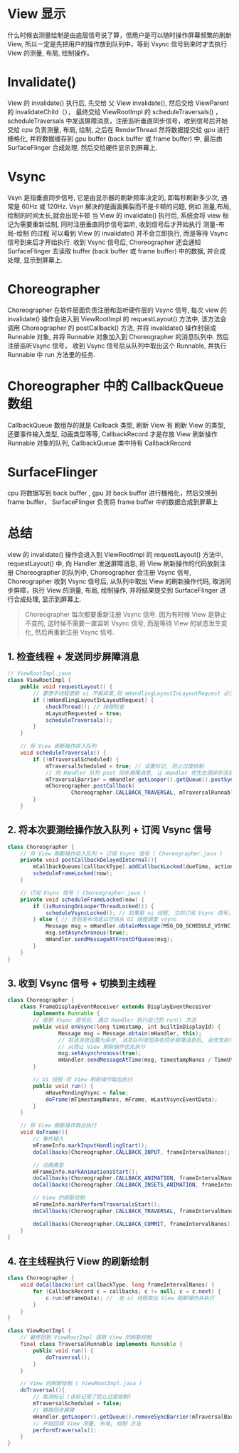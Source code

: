 # View 显示
什么时候去测量绘制是由底层信号说了算，但用户是可以随时操作屏幕频繁的刷新 View,  所以一定是先把用户的操作放到队列中，等到 Vsync 信号到来时才去执行 View 的测量, 布局, 绘制操作。

# Invalidate()

View 的 invalidate() 执行后, 先交给 父 View invalidate(), 然后交给 ViewParent 的 invalidateChild（），
最终交给 ViewRootImpl 的 scheduleTraversals() ，scheduleTraversals 中发送屏障消息，注册监听垂直同步信号，收到信号后开始交给 cpu 负责测量, 布局, 绘制, 之后在 RenderThread  然将数据提交给 gpu 进行栅格化,  并将数据缓存到 gpu buffer (back buffer 或 frame buffer) 中, 最后由 SurfaceFlinger 合成处理, 然后交给硬件显示到屏幕上.

# Vsync

Vsyn 是指垂直同步信号,  它是由显示器的刷新频率决定的,  即每秒刷新多少次,  通常是 60Hz 或 120Hz.
Vsyn 解决的是画面撕裂而不是卡顿的问题, 例如 测量,布局,绘制的时间太长,就会出现卡顿
当 View 的 invalidate() 执行后, 系统会将 view 标记为需要重新绘制, 同时注册垂直同步信号监听, 收到信号后才开始执行 测量-布局-绘制 的过程
可以看到 View 的 invalidate() 并不会立即执行, 而是等待 Vsync 信号到来后才开始执行.
收到 Vsync 信号后, Choreographer 还会通知 SurfaceFlinger 去读取 buffer (back buffer 或 frame buffer) 中的数据, 并合成处理, 显示到屏幕上.

# Choreographer

Choreographer 在软件层面负责注册和监听硬件层的 Vsync 信号,
每次 view 的 invalidate() 操作会进入到 ViewRootImpl 的 requestLayout() 方法中, 该方法会调用 Choreographer 的 postCallback() 方法, 并将 invalidate() 操作封装成 Runnable 对象, 并将 Runnable 对象加入到 Choreographer 的消息队列中. 然后注册监听Vsync 信号， 收到 Vsync 信号后从队列中取出这个 Runnable, 并执行 Runnable 中 run 方法里的任务.

# Choreographer 中的 CallbackQueue 数组

CallbackQueue 数组存的就是 Callback 类型,  刷新 View 有 刷新 View 的类型, 还要事件输入类型, 动画类型等等,
CallbackRecord 才是存放 View 刷新操作 Runnable 对象的队列,
CallbackQueue 类中持有 CallbackRecord

# SurfaceFlinger
cpu 将数据写到 back buffer , gpu 对 back buffer 进行栅格化，然后交换到 frame buffer， SurfaceFlinger 负责将 frame buffer 中的数据合成到屏幕上

# 总结
view 的 invalidate() 操作会进入到 ViewRootImpl 的 requestLayout() 方法中, requestLayout() 中, 向 Handler 发送屏障消息,  将 View 刷新操作的代码放到注册 Choreographer 的队列中,  Choreographer 会注册 Vsync 信号, Choreographer 收到 Vsync 信号后, 从队列中取出 View 的刷新操作代码, 取消同步屏障，执行 View 的测量, 布局, 绘制操作, 并将结果提交到 SurfaceFlinger 进行合成处理, 显示到屏幕上.

> Choreographer 每次都要重新注册 Vsync 信号.  因为有时候 View 是静止不变的, 这时候不需要一直监听 Vsync 信号,  而是等待 View 的状态发生变化, 然后再重新注册 Vsync 信号.


## 1. 检查线程 + 发送同步屏障消息
```java
// ViewRootImpl.java
class ViewRootImpl {
    public void requestLayout() {
        // 要想子线程更新 ui 不报异常,则 mHandlingLayoutInLayoutRequest 必须为 true
        if (!mHandlingLayoutInLayoutRequest) {
            checkThread(); // 线程检查
            mLayoutRequested = true;
            scheduleTraversals();
        }
    }

    // 将 View 刷新操作存入队列
    void scheduleTraversals() {
        if (!mTraversalScheduled) {
            mTraversalScheduled = true; // 设置标记, 防止过度绘制
            // 向 Handler 队列 post 同步屏障消息, 让 Handler 优先处理异步消息
            mTraversalBarrier = mHandler.getLooper().getQueue().postSyncBarrier();
            mChoreographer.postCallback(
                    Choreographer.CALLBACK_TRAVERSAL, mTraversalRunnable, null);
        }
    }
```


## 2. 将本次要测绘操作放入队列 + 订阅 Vsync 信号
```java
class Choreographer {
    // 将 View 刷新操作存入队列 + 订阅 Vsync 信号 ( Choreographer.java )
    private void postCallbackDelayedInternal(){
        mCallbackQueues[callbackType].addCallbackLocked(dueTime, action, token); // 加入队列
        scheduleFrameLocked(now);
    }

    // 订阅 Vsync 信号 ( Choreographer.java )
    private void scheduleFrameLocked(now) {
        if (isRunningOnLooperThreadLocked()) {
            scheduleVsyncLocked(); // 如果是 ui 线程, 立刻订阅 Vsync 信号，里面调用 native 方法去订阅 vsync 信号
        } else { // 否则发布消息以尽快从 UI 线程调度 vsync
            Message msg = mHandler.obtainMessage(MSG_DO_SCHEDULE_VSYNC);
            msg.setAsynchronous(true);
            mHandler.sendMessageAtFrontOfQueue(msg);
        }
    }
}
```

## 3. 收到 Vsync 信号 + 切换到主线程
```java
class Choreographer {
    class FrameDisplayEventReceiver extends DisplayEventReceiver
        implements Runnable {
        // 收到 Vsync 信号后, 通过 Handler 执行自己的 run() 方法
        public void onVsync(long timestamp, int builtInDisplayId) {
                Message msg = Message.obtain(mHandler, this);
                // 将该消息设置为异步, 消息队列发现存在同步屏障消息后, 会优先执行异步消息,
                // 从而让 View 刷新操作优先执行
                msg.setAsynchronous(true);
                mHandler.sendMessageAtTime(msg, timestampNanos / TimeUtils.NANOS_PER_MS);
        }

        // Ui 线程-将 View 刷新操作取出执行
        public void run() {
            mHavePendingVsync = false;
            doFrame(mTimestampNanos, mFrame, mLastVsyncEventData);
        }
    }

    // 将 View 刷新操作取出执行
    void doFrame(){
        // 事件输入
        mFrameInfo.markInputHandlingStart();
        doCallbacks(Choreographer.CALLBACK_INPUT, frameIntervalNanos);

        // 动画类型
        mFrameInfo.markAnimationsStart();
        doCallbacks(Choreographer.CALLBACK_ANIMATION, frameIntervalNanos);
        doCallbacks(Choreographer.CALLBACK_INSETS_ANIMATION, frameIntervalNanos);

        // View 的刷新绘制
        mFrameInfo.markPerformTraversalsStart();
        doCallbacks(Choreographer.CALLBACK_TRAVERSAL, frameIntervalNanos);

        doCallbacks(Choreographer.CALLBACK_COMMIT, frameIntervalNanos);
    }
}
```


## 4. 在主线程执行 View 的刷新绘制
```java
class Choreographer {
    void doCallbacks(int callbackType, long frameIntervalNanos) {
        for (CallbackRecord c = callbacks; c != null; c = c.next) {
            c.run(mFrameData); //  在 ui 线程取出 View 刷新操作并执行
        }
    }
}
```

```java
class ViewRootImpl {
    // 最终回到 ViewRootImpl 调用 View 的刷新绘制
    final class TraversalRunnable implements Runnable {
        public void run() {
            doTraversal();
        }
    }

    // View 的刷新绘制 ( ViewRootImpl.java )
    doTraversal(){
        // 取消标记 (该标记用了防止过度绘制)
        mTraversalScheduled = false;
        // 移除同步屏障
        mHandler.getLooper().getQueue().removeSyncBarrier(mTraversalBarrier);
        // 开始回调 View 测量, 布局, 绘制 方法
        performTraversals();
    }
}
```

